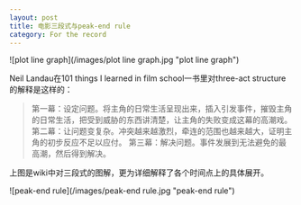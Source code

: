 ```yaml
---
layout: post
title: 电影三段式与peak-end rule
category: For the record
---
```


![plot line graph](/images/plot line graph.jpg "plot line graph")

Neil Landau在101 things I learned in film school一书里对three-act structure的解释是这样的：
> 第一幕：设定问题。将主角的日常生活呈现出来，插入引发事件，摧毁主角的日常生活，把受到威胁的东西讲清楚，让主角的失败变成这幕的高潮戏。
> 第二幕：让问题变复杂。冲突越来越激烈，牵连的范围也越来越大，证明主角的初步反应不足以应付。
> 第三幕：解决问题。事件发展到无法避免的最高潮，然后得到解决。

上图是wiki中对三段式的图解，更为详细解释了各个时间点上的具体展开。

![peak-end rule](/images/peak-end rule.jpg "peak-end rule")

